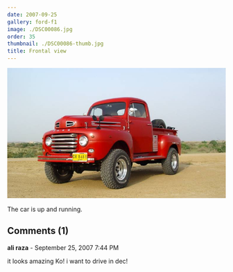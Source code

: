 ```yaml
---
date: 2007-09-25
gallery: ford-f1
image: ./DSC00086.jpg
order: 35
thumbnail: ./DSC00086-thumb.jpg
title: Frontal view
---
```


![Frontal view](./DSC00086.jpg)

The car is up and running.

<div id="comments">

## Comments (1)

<div id="comment">

**ali raza** - September 25, 2007  7:44 PM

it looks amazing Ko! i want to drive in dec!

</div>

</div>